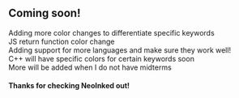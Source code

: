 ## Coming soon!

Adding more color changes to differentiate specific keywords 
<br>
JS return function color change
<br>
Adding support for more languages and make sure they work well!
<br>
C++ will have specific colors for certain keywords soon
<br>
More will be added when I do not have midterms
#### Thanks for checking NeoInked out!
<!-- -nl (: -->